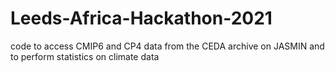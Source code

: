 # Leeds-Africa-Hackathon-2021
code to access CMIP6 and CP4 data from the CEDA archive on JASMIN and to perform statistics on climate data
